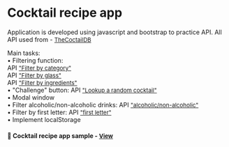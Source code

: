 
# Cocktail recipe app

Application is developed using javascript and bootstrap to practice API. All API used from -  <a href="https://www.thecocktaildb.com/api.php" style="font-size:small;">TheCoctailDB</a>

Main tasks:
<br>• Filtering function:
   <br> API <a href="www.thecocktaildb.com/api/json/v1/1/list.php?c=list" style="font-size:small;">"Filter by category" </a>
    <br>API <a href="www.thecocktaildb.com/api/json/v1/1/list.php?g=list" style="font-size:small;">"Filter by glass" </a>
    <br>API <a href="www.thecocktaildb.com/api/json/v1/1/list.php?i=list" style="font-size:small;">"Filter by ingredients" </a>
<br>• "Challenge" button: API <a href="www.thecocktaildb.com/api/json/v1/1/random.php" style="font-size:small;">"Lookup a random cocktail" </a>
<br>• Modal window
<br>• Filter alcoholic/non-alcoholic drinks: API <a href="www.thecocktaildb.com/api/json/v1/1/list.php?a=list" style="font-size:small;">"alcoholic/non-alcoholic" </a>
<br>• Filter by first letter: API <a href="www.thecocktaildb.com/api/json/v1/1/search.php?f=a" style="font-size:small;">"first letter" </a>
<br>• Implement localStorage

<h4>🔹 Cocktail recipe app sample - <a href="https://simonakom.github.io/coctails-api/coctails.html" style="font-size:small;">View</a><h4>








